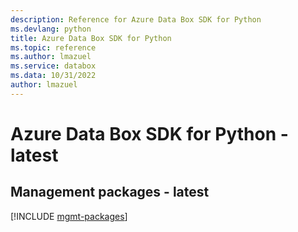 ```yaml
---
description: Reference for Azure Data Box SDK for Python
ms.devlang: python
title: Azure Data Box SDK for Python
ms.topic: reference
ms.author: lmazuel
ms.service: databox
ms.data: 10/31/2022
author: lmazuel
---
```

# Azure Data Box SDK for Python - latest

## Management packages - latest
[!INCLUDE [mgmt-packages](data-box-mgmt-index.md)]